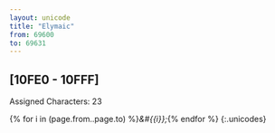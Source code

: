 ```yaml
---
layout: unicode
title: "Elymaic"
from: 69600
to: 69631
---
```


## 	[10FE0 - 10FFF]

Assigned Characters: 23

{% for i in (page.from..page.to) %}<i>&#{{i}};</i>{% endfor %}
{:.unicodes}
